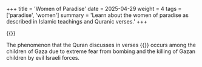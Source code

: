 +++
title = 'Women of Paradise'
date = 2025-04-29
weight = 4
tags = ['paradise', 'women']
summary = 'Learn about the women of paradise as described in Islamic teachings and Quranic verses.'
+++

{{<quran v="55:58">}}




The phenomenon that the Quran discusses in verses {{<quran v="73:17" hl="true">}} occurs among the children of Gaza due to extreme fear from bombing and the killing of Gazan children by evil Israeli forces.
